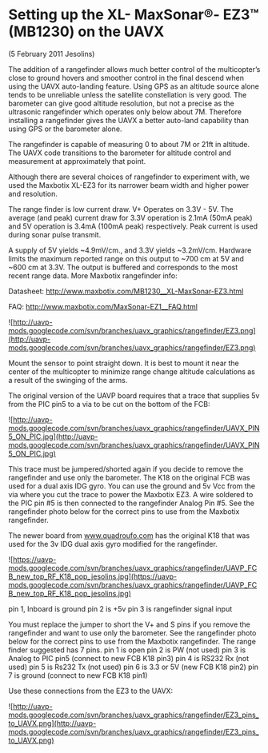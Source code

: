 # Setting up the XL- MaxSonar®- EZ3™ (MB1230) on the UAVX #

(5 February 2011 Jesolins)


The addition of a rangefinder allows much better control of the multicopter’s close to ground hovers and smoother control in the final descend when using the UAVX auto-landing feature. Using GPS as an altitude source alone tends to be unreliable unless the satellite constellation is very good. The barometer can give good altitude resolution, but not a precise as the ultrasonic rangefinder which operates only below about 7M.  Therefore installing a rangefinder gives the UAVX a better auto-land capability than using GPS or the barometer alone.

The rangefinder is capable of measuring 0 to about 7M or 21ft in altitude.  The UAVX code transitions to the barometer for altitude control and measurement at approximately that point.

Although there are several choices of rangefinder to experiment with, we used the Maxbotix XL-EZ3 for its narrower beam width and higher power and resolution.


The range finder is low current draw.
V+
Operates on 3.3V - 5V. The average (and peak) current draw for 3.3V
operation is 2.1mA (50mA peak) and 5V operation is 3.4mA (100mA
peak) respectively. Peak current is used during sonar pulse transmit.

A supply of 5V yields ~4.9mV/cm., and 3.3V yields
~3.2mV/cm. Hardware limits the maximum reported range on this output to ~700 cm at 5V and ~600 cm at 3.3V. The output is buffered and corresponds to the most recent range data.
More Maxbotix rangefinder info:

Datasheet: http://www.maxbotix.com/MB1230__XL-MaxSonar-EZ3.html

FAQ:  http://www.maxbotix.com/MaxSonar-EZ1__FAQ.html

![http://uavp-mods.googlecode.com/svn/branches/uavx_graphics/rangefinder/EZ3.png](http://uavp-mods.googlecode.com/svn/branches/uavx_graphics/rangefinder/EZ3.png)


Mount the sensor to point straight down.  It is best to mount it near the center of the multicopter to minimize range change altitude calculations as a result of the swinging of the arms.


The original version of the UAVP board requires that a trace that supplies 5v from the PIC pin5 to a via to be cut on the bottom of the FCB:

![http://uavp-mods.googlecode.com/svn/branches/uavx_graphics/rangefinder/UAVX_PIN5_ON_PIC.jpg](http://uavp-mods.googlecode.com/svn/branches/uavx_graphics/rangefinder/UAVX_PIN5_ON_PIC.jpg)

This trace must be jumpered/shorted again if you decide to remove the rangefinder and use only the barometer.  The K18 on the original FCB was used for a dual axis IDG gyro.  You can use the ground and 5v Vcc from the via where you cut the trace to power the Maxbotix EZ3.  A wire soldered to the PIC pin #5 is then connected to the rangefinder Analog Pin #5.  See the rangefinder photo below for the correct pins to use from the Maxbotix rangefinder.




The newer board from www.quadroufo.com has the original K18 that was used for the 3v IDG dual axis gyro modified for the rangefinder.


![https://uavp-mods.googlecode.com/svn/branches/uavx_graphics/rangefinder/UAVP_FCB_new_top_RF_K18_pop_jesolins.jpg](https://uavp-mods.googlecode.com/svn/branches/uavx_graphics/rangefinder/UAVP_FCB_new_top_RF_K18_pop_jesolins.jpg)

pin 1, Inboard is ground
pin 2 is +5v
pin 3 is rangefinder signal input

You must replace the jumper to short the V+ and S pins if you remove the rangefinder and want to use only the barometer.  See the rangefinder photo below for the correct pins to use from the Maxbotix rangefinder.
The range finder suggested has 7 pins.
pin 1 is open
pin 2 is PW (not used)
pin 3 is Analog to PIC pin5 (connect to new FCB K18 pin3)
pin 4 is RS232 Rx (not used)
pin 5 is Rs232 Tx (not used)
pin 6 is 3.3 or 5V (new FCB K18 pin2)
pin 7 is ground (connect to new FCB K18 pin1)


Use these connections from the EZ3 to the UAVX:

![http://uavp-mods.googlecode.com/svn/branches/uavx_graphics/rangefinder/EZ3_pins_to_UAVX.png](http://uavp-mods.googlecode.com/svn/branches/uavx_graphics/rangefinder/EZ3_pins_to_UAVX.png)







